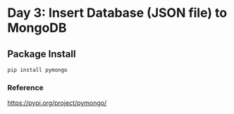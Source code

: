 # Day 3: Insert Database (JSON file) to MongoDB

## Package Install
```
pip install pymongo
```

### Reference
https://pypi.org/project/pymongo/
